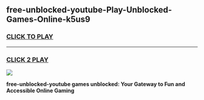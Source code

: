 
## free-unblocked-youtube-Play-Unblocked-Games-Online-k5us9
<h3>
<a href="https://premium76.site?title=free-unblocked-youtube&ref=25A">CLICK TO PLAY</a></h3>
<hr>

<h3>
<a href="https://premium76.site?title=free-unblocked-youtube&ref=25A">CLICK 2 PLAY</a>
  
</h3>

<a href="https://premium76.site?title=free-unblocked-youtube&ref=25A"><img src="https://clearcache.store/games.png"></a>


**free-unblocked-youtube games unblocked: Your Gateway to Fun and Accessible Online Gaming**
